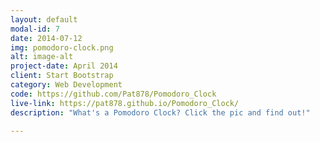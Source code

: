 ```yaml
---
layout: default
modal-id: 7
date: 2014-07-12
img: pomodoro-clock.png
alt: image-alt
project-date: April 2014
client: Start Bootstrap
category: Web Development
code: https://github.com/Pat878/Pomodoro_Clock
live-link: https://pat878.github.io/Pomodoro_Clock/
description: "What's a Pomodoro Clock? Click the pic and find out!"

---
```

